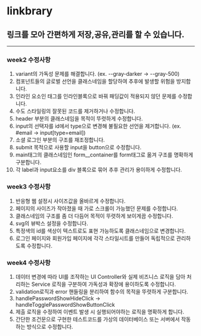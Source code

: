 # linkbrary

## 링크를 모아 간편하게 저장,공유,관리를 할 수 있습니다.

---

### week2 수정사항

1. variant의 가독성 문제를 해결합니다. (ex. --gray-darker -> --gray-500)
2. 컴포넌트들의 글로벌 선언을 클래스네임을 할당하여 추후에 발생할 위험을 방지합니다.
3. 인라인 요소인 태그를 인라인블록으로 바꿔 패딩값이 적용되지 않던 문제를 수정합니다.
4. 수도 스타일링의 잘못된 코드를 제거하거나 수정합니다.
5. header 부분의 클래스네임을 목적이 뚜렷하게 수정합니다.
6. input의 선택자를 id에서 type으로 변경해 불필요한 선언을 제거합니다. (ex. #email -> input[type=email])
7. 소셜 로그인 부분의 구조를 재조정합니다.
8. submit 목적으로 사용할 input을 button으로 수정합니다.
9. main태그의 클래스네임인 form\_\_container를 form태그로 옮겨 구조를 명확하게 구분합니다.
10. 각 label과 input요소를 div 블록으로 묶어 추후 관리가 용이하게 수정합니다.

### week3 수정사항

1. 반응형 웹 설정시 사이즈값을 올바르게 수정합니다.
2. 페이지의 사이즈가 작아졌을 때 가로 스크롤이 가능했던 문제를 수정합니다.
3. 클래스네임의 구조를 좀 더 다듬어 목적이 뚜렷하게 보이게끔 수정합니다.
4. svg의 뷰박스 설정을 수정합니다.
5. 특정색의 id를 색상이 텍스트로도 표현 가능하도록 클래스네임으로 변경합니다.
6. 로그인 페이지와 회원가입 페이지에 각각 스타일시트를 만들어 독립적으로 관리하도록 수정합니다.

### week4 수정사항

1. 데이터 변경에 따라 UI를 조작하는 UI Controller와 실제 비즈니스 로직을 담아 처리하는 Service 로직을 구분하여 가독성과 확장에 용이하도록 수정합니다.
2. validation로직과 error 핸들링을 분리하여 함수의 목적을 뚜렷하게 구분합니다.
3. handlePasswordShowHideClick -> handleTogglePasswordShowButtonClick
4. 제출 로직을 수정하여 이벤트 발생 시 실행되어야하는 로직을 명확하게 합니다.
5. 간단한 조건문으로 구현한 테스트코드를 가상의 데이터베이스 또는 서버에서 작동하는 방식으로 수정합니다.
